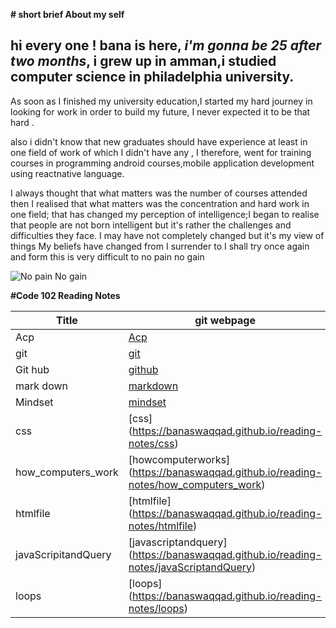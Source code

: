 **# short brief About my self**



## hi every one ! **bana is here**, _i'm gonna be 25 after two months_, i grew up in amman,i studied computer science in philadelphia university. 

As soon as I finished my university education,I started my hard journey in looking for work in order to build my future, I never expected it to be that hard .

 also i didn't know that new graduates should have experience at least in one field of work of which I didn't  have any , I therefore, went for training courses in programming android courses,mobile application development using reactnative language.
 
 
I always thought that what matters was  the number of courses attended  then I realised that what matters was the concentration and hard work in one field; that has changed my perception of intelligence;I began to realise that people are not born intelligent but it's rather the challenges and difficulties they face.
I may have not completely changed but it's my view of things 
My beliefs have changed from I surrender to I shall try once again and form this is very difficult to no pain no gain


![No pain No gain](https://www.imageconscious.com/wp-content/uploads/2017/10/IN32147.jpg)




**#Code 102 Reading Notes**



| Title | git webpage |
|-------| ------------|
| Acp   |[Acp](https://banaswaqqad.github.io/reading-notes/Acp) |
| git   | [git](https://banaswaqqad.github.io/reading-notes/git) |
|Git hub | [github](https://banaswaqqad.github.io/reading-notes/github)  |
| mark down |[markdown](https://banaswaqqad.github.io/reading-notes/markdown) |
| Mindset | [mindset](https://banaswaqqad.github.io/reading-notes/mindset) | 
|css     |[css] (https://banaswaqqad.github.io/reading-notes/css)          | 
|how_computers_work |[howcomputerworks]   (https://banaswaqqad.github.io/reading-notes/how_computers_work) |
|htmlfile | [htmlfile] (https://banaswaqqad.github.io/reading-notes/htmlfile) |
|javaScripitandQuery | [javascriptandquery] (https://banaswaqqad.github.io/reading-notes/javaScriptandQuery) |
|loops | [loops] (https://banaswaqqad.github.io/reading-notes/loops) | 




